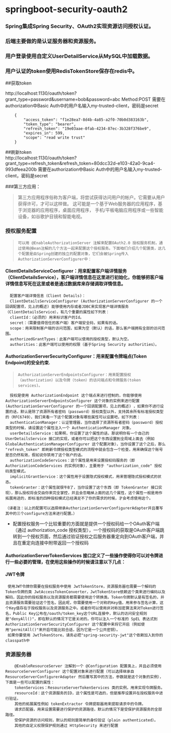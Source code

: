 # springboot-security-oauth2
### Spring集成Spring Security、OAuth2实现资源访问授权认证。
### 后端主要做的是认证服务器和资源服务。
### 用户登录使用自定义UserDetailService从MySQL中加载数据。
### 用户认证的token使用RedisTokenStore保存在redis中。


##获取token


http://localhost:1130/oauth/token?grant_type=password&username=bob&password=abc
Method:POST
需要在authorization中Basic Auth中的用户名输入my-trusted-client，密码是secret

        {
            "access_token": "f1e28ea7-8d4b-4a85-a2f0-70b0d383163b",
            "token_type": "bearer",
            "refresh_token": "19e03aae-0fab-4234-87ec-3b328f376be9",
            "expires_in": 599,
            "scope": "read write trust"
        }
##刷新token   
http://localhost:1130/oauth/token?grant_type=refresh_token&refresh_token=80dcc32d-e103-42a0-9ca4-993dfeea200b
需要在authorization中Basic Auth中的用户名输入my-trusted-client，密码是secret



###第三方应用：
    
>第三方应用程序俗称为客户端，将尝试获得访问用户的帐户。它需要从用户获得许可，才可以这样做。
这可能是一个基于Web服务器的应用程序，基于浏览器的应用程序，桌面应用程序，
手机/平板电脑应用程序或一些智能设备，如谷歌护目镜和智能电视。


### 授权服务配置

>     可以用 @EnableAuthorizationServer 注解来配置OAuth2.0 授权服务机制，通过使用@Bean注解的几个方法一起来配置这个授权服务。下面咱们介绍几个配置类，这几个配置是由Spring创建的独立的配置对象，它们会被Spring传入AuthorizationServerConfigurer中：
     
####  ClientDetailsServiceConfigurer：用来配置客户端详情服务（ClientDetailsService），客户端详情信息在这里进行初始化，你能够把客户端详情信息写死在这里或者是通过数据库来存储调取详情信息。

      配置客户端详情信息（Client Details)：
      ClientDetailsServiceConfigurer (AuthorizationServerConfigurer 的一个回调配置项，见上的概述) 能够使用内存或者JDBC来实现客户端详情服务（ClientDetailsService），有几个重要的属性如下列表：
      clientId：（必须的）用来标识客户的Id。
      secret：（需要值得信任的客户端）客户端安全码，如果有的话。
      scope：用来限制客户端的访问范围，如果为空（默认）的话，那么客户端拥有全部的访问范围。
      authorizedGrantTypes：此客户端可以使用的授权类型，默认为空。
      authorities：此客户端可以使用的权限（基于Spring Security authorities）。
        


####  AuthorizationServerSecurityConfigurer：用来配置令牌端点(Token Endpoint)的安全约束.
      
     
        
>     AuthorizationServerEndpointsConfigurer：用来配置授权（authorization）以及令牌（token）的访问端点和令牌服务(token services)。


      授权是使用 AuthorizationEndpoint 这个端点来进行控制的，你能够使用 AuthorizationServerEndpointsConfigurer 这个对象的实例来进行配置(AuthorizationServerConfigurer 的一个回调配置项，见上的概述) ，如果你不进行设置的话，默认是除了资源所有者密码（password）授权类型以外，支持其余所有标准授权类型的（RFC6749），我们来看一下这个配置对象有哪些属性可以设置吧，如下列表：
      authenticationManager：认证管理器，当你选择了资源所有者密码（password）授权类型的时候，请设置这个属性注入一个 AuthenticationManager 对象。
      userDetailsService：如果啊，你设置了这个属性的话，那说明你有一个自己的 UserDetailsService 接口的实现，或者你可以把这个东西设置到全局域上面去（例如 GlobalAuthenticationManagerConfigurer 这个配置对象），当你设置了这个之后，那么 "refresh_token" 即刷新令牌授权类型模式的流程中就会包含一个检查，用来确保这个账号是否仍然有效，假如说你禁用了这个账户的话。
      authorizationCodeServices：这个属性是用来设置授权码服务的（即 AuthorizationCodeServices 的实例对象），主要用于 "authorization_code" 授权码类型模式。
      implicitGrantService：这个属性用于设置隐式授权模式，用来管理隐式授权模式的状态。
      tokenGranter：这个属性就很牛B了，当你设置了这个东西（即 TokenGranter 接口实现），那么授权将会交由你来完全掌控，并且会忽略掉上面的这几个属性，这个属性一般是用作拓展用途的，即标准的四种授权模式已经满足不了你的需求的时候，才会考虑使用这个。
    
    （译者注：以上的配置可以选择继承AuthorizationServerConfigurerAdapter并且覆写其中的三个configure方法来进行配置。）
 
    
-    配置授权服务一个比较重要的方面就是提供一个授权码给一个OAuth客户端（通过 authorization_code 授权类型），一个授权码的获取是OAuth客户端跳转到一个授权页面，然后通过验证授权之后服务器重定向到OAuth客户端，并且在重定向连接中附带返回一个授权码



#### AuthorizationServerTokenServices 接口定义了一些操作使得你可以对令牌进行一些必要的管理，在使用这些操作的时候请注意以下几点：
        



#### JWT令牌 
     使用JWT令牌你需要在授权服务中使用 JwtTokenStore，资源服务器也需要一个解码的Token令牌的类 JwtAccessTokenConverter，JwtTokenStore依赖这个类来进行编码以及解码，因此你的授权服务以及资源服务都需要使用这个转换类。Token令牌默认是有签名的，并且资源服务需要验证这个签名，因此呢，你需要使用一个对称的Key值，用来参与签名计算，这个Key值存在于授权服务以及资源服务之中。或者你可以使用非对称加密算法来对Token进行签名，Public Key公布在/oauth/token_key这个URL连接中，默认的访问安全规则是"denyAll()"，即在默认的情况下它是关闭的，你可以注入一个标准的 SpEL 表达式到 AuthorizationServerSecurityConfigurer 这个配置中来将它开启（例如使用"permitAll()"来开启可能比较合适，因为它是一个公共密钥）。
     如果你要使用 JwtTokenStore，请务必把"spring-security-jwt"这个依赖加入到你的classpath中
    
    
    
### 资源服务器

        @EnableResourceServer 注解到一个 @Configuration 配置类上，并且必须使用 ResourceServerConfigurer 这个配置对象来进行配置（可以选择继承自 ResourceServerConfigurerAdapter 然后覆写其中的方法，参数就是这个对象的实例），下面是一些可以配置的属性：
        tokenServices：ResourceServerTokenServices 类的实例，用来实现令牌服务。
        resourceId：这个资源服务的ID，这个属性是可选的，但是推荐设置并在授权服务中进行验证。
        其他的拓展属性例如 tokenExtractor 令牌提取器用来提取请求中的令牌。
        请求匹配器，用来设置需要进行保护的资源路径，默认的情况下是受保护资源服务的全部路径。
        受保护资源的访问规则，默认的规则是简单的身份验证（plain authenticated）。
        其他的自定义权限保护规则通过 HttpSecurity 来进行配置    
